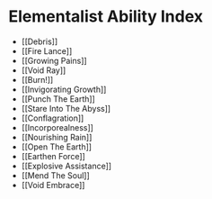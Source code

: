 # Elementalist Ability Index

- [[Debris]]
- [[Fire Lance]]
- [[Growing Pains]]
- [[Void Ray]]
- [[Burn!]]
- [[Invigorating Growth]]
- [[Punch The Earth]]
- [[Stare Into The Abyss]]
- [[Conflagration]]
- [[Incorporealness]]
- [[Nourishing Rain]]
- [[Open The Earth]]
- [[Earthen Force]]
- [[Explosive Assistance]]
- [[Mend The Soul]]
- [[Void Embrace]]
